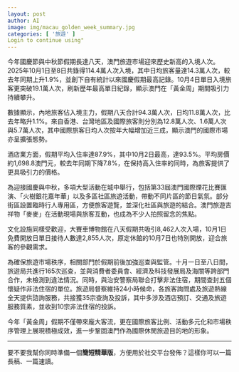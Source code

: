 ```yaml
---
layout: post
author: AI
image: img/macau_golden_week_summary.jpg
categories: [ '旅遊' ]
Login to continue using"
---
```

今年國慶節與中秋節假期長達八天，澳門旅遊市場迎來歷史新高的入境人次。2025年10月1日至8日共錄得114.4萬人次入境，其中日均旅客量達14.3萬人次，較去年同期上升1.9%，並創下自有統計以來國慶假期最高記錄。10月4日單日入境旅客更突破19.1萬人次，刷新歷年最高單日紀錄，顯示澳門在「黃金周」期間吸引力持續攀升。  

數據顯示，內地旅客佔入境主力，假期八天合計94.3萬人次，日均11.8萬人次，比去年略升1.1%。來自香港、台灣地區及國際旅客則分別為12.8萬人次、1.6萬人次與5.7萬人次，其中國際旅客日均人次按年大幅增加近三成，顯示澳門的國際市場亦呈擴張態勢。  

酒店業方面，假期平均入住率達87.9%，其中10月2日最高，達93.5%。平均房價約1,698.8澳門元，較去年同期下降7.8%，在保持高入住率的同時，為旅客提供了更具吸引力的價格。  

為迎接國慶與中秋，多項大型活動在城中舉行，包括第33屆澳門國際煙花比賽匯演、「火樹銀花嘉年華」以及多區社區旅遊活動，帶動不同片區的節日氣氛。部分街區設置臨時行人專用區，方便旅客遊覽，並深化社區與旅遊的結合。澳門旅遊吉祥物「麥麥」在活動現場與旅客互動，也成為不少人拍照留念的焦點。  

文化設施同樣受歡迎，大賽車博物館在八天假期共吸引8,462人次入場，10月1日免費開放日單日接待人數達2,855人次，原定休館的10月7日也特別開放，迎合旅客的參觀需求。  

為確保旅遊市場秩序，相關部門於假期前後加強巡查與監管。十月一日至八日間，旅遊局共進行165次巡查，並與消費者委員會、經濟及科技發展局及海關等跨部門合作，未檢測到違法情況。同時，與治安警察局聯合打擊非法住宿，期間查封五個懷疑作非法住宿的單位。旅遊局督察維持24小時候命，各旅客詢問處及旅遊熱線全天提供諮詢服務，共接獲35宗查詢及投訴，其中多涉及酒店預訂、交通及旅遊服務質素，並收到10宗非法住宿的投訴。  

今年「黃金周」假期不僅帶來龐大客流，更在國際旅客比例、活動多元化和市場秩序管理上展現積極成效，進一步鞏固澳門作為國際休閒旅遊目的地的形象。  

---

要不要我幫你同時準備一個**簡短精華版**，方便用於社交平台發佈？這樣你可以一篇長稿、一篇速讀。